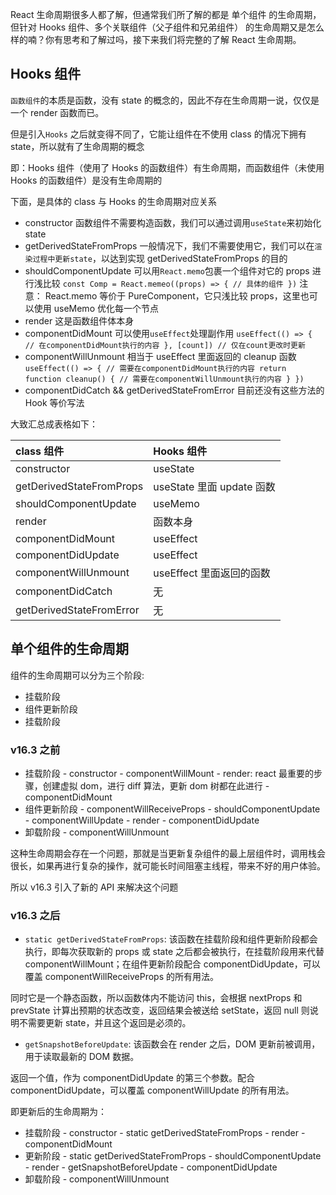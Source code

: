 React 生命周期很多人都了解，但通常我们所了解的都是 单个组件 的生命周期，但针对 Hooks 组件、多个关联组件（父子组件和兄弟组件） 的生命周期又是怎么样的喃？你有思考和了解过吗，接下来我们将完整的了解 React 生命周期。

## Hooks 组件

`函数组件`的本质是函数，没有 state 的概念的，因此不存在生命周期一说，仅仅是一个 render 函数而已。

但是引入`Hooks`
之后就变得不同了，它能让组件在不使用 class 的情况下拥有 state，所以就有了生命周期的概念

即：Hooks 组件（使用了 Hooks 的函数组件）有生命周期，而函数组件（未使用 Hooks 的函数组件）是没有生命周期的

下面，是具体的 class 与 Hooks 的生命周期对应关系

- constructor
  函数组件不需要构造函数，我们可以通过调用`useState`来初始化 state
- getDerivedStateFromProps
  一般情况下，我们不需要使用它，我们可以在`渲染过程中更新state`，以达到实现 getDerivedStateFromProps 的目的
- shouldComponentUpdate
  可以用`React.memo`包裹一个组件对它的 props 进行浅比较
  `const Comp = React.memeo((props) => { // 具体的组件 })`
  注意： React.memo 等价于 PureComponent，它只浅比较 props，这里也可以使用 useMemo 优化每一个节点
- render
  这是函数组件体本身
- componentDidMount
  可以使用`useEffect`处理副作用
  `useEffect(() => { // 在componentDidMount执行的内容 }, [count]) // 仅在count更改时更新`
- componentWillUnmount
  相当于 useEffect 里面返回的 cleanup 函数
  `useEffect(() => { // 需要在componentDidMount执行的内容 return function cleanup() { // 需要在componentWillUnmount执行的内容 } })`
- componentDidCatch && getDerivedStateFromError
  目前还没有这些方法的 Hook 等价写法

大致汇总成表格如下：

| class 组件               | Hooks 组件                |
| :----------------------- | :------------------------ |
| constructor              | useState                  |
| getDerivedStateFromProps | useState 里面 update 函数 |
| shouldComponentUpdate    | useMemo                   |
| render                   | 函数本身                  |
| componentDidMount        | useEffect                 |
| componentDidUpdate       | useEffect                 |
| componentWillUnmount     | useEffect 里面返回的函数  |
| componentDidCatch        | 无                        |
| getDerivedStateFromError | 无                        |

## 单个组件的生命周期

组件的生命周期可以分为三个阶段:

- 挂载阶段
- 组件更新阶段
- 挂载阶段

### v16.3 之前

- 挂载阶段 - constructor - componentWillMount - render: react 最重要的步骤，创建虚拟 dom，进行 diff 算法，更新 dom 树都在此进行 - componentDidMount
- 组件更新阶段 - componentWillReceiveProps - shouldComponentUpdate - componentWillUpdate - render - componentDidUpdate
- 卸载阶段 - componentWillUnmount

这种生命周期会存在一个问题，那就是当更新复杂组件的最上层组件时，调用栈会很长，如果再进行复杂的操作，就可能长时间阻塞主线程，带来不好的用户体验。

所以 v16.3 引入了新的 API 来解决这个问题

### v16.3 之后

- `static getDerivedStateFromProps`: 该函数在挂载阶段和组件更新阶段都会执行，即每次获取新的 props 或 state 之后都会被执行，在挂载阶段用来代替 componentWillMount；在组件更新阶段配合 componentDidUpdate，可以覆盖 componentWillReceiveProps 的所有用法。

同时它是一个静态函数，所以函数体内不能访问 this，会根据 nextProps 和 prevState 计算出预期的状态改变，返回结果会被送给 setState，返回 null 则说明不需要更新 state，并且这个返回是必须的。

- `getSnapshotBeforeUpdate`: 该函数会在 render 之后，DOM 更新前被调用，用于读取最新的 DOM 数据。

返回一个值，作为 componentDidUpdate 的第三个参数。配合 componentDidUpdate，可以覆盖 componentWillUpdate 的所有用法。

即更新后的生命周期为：

- 挂载阶段 - constructor - static getDerivedStateFromProps - render - componentDidMount
- 更新阶段 - static getDerivedStateFromProps - shouldComponentUpdate - render - getSnapshotBeforeUpdate - componentDidUpdate
- 卸载阶段 - componentWillUnmount
